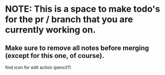 # NOTE: This is a space to make todo's for the pr / branch that you are currently working on. 
Make sure to remove all notes before merging (except for this one, of course).
----------------------------------------------------------------------------------------------------
find icon for edit action (pencil?)
